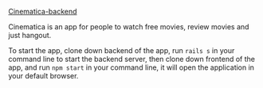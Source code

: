 [Cinematica-backend](https://github.com/Beka23/cinematica-backend)
 
Cinematica is an app for people to watch free movies, review movies and just hangout. 

To start the app, clone down backend of the app, run  ```rails s``` in your command line to start the backend server, then clone down frontend of the app, and run ```npm start``` in your command line, it will open the application in your default browser. 
